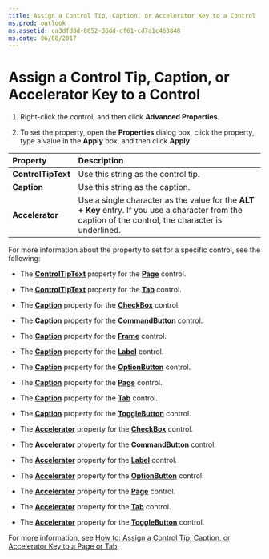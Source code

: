 ```yaml
---
title: Assign a Control Tip, Caption, or Accelerator Key to a Control
ms.prod: outlook
ms.assetid: ca3dfd8d-8052-36dd-df61-cd7a1c463848
ms.date: 06/08/2017
---
```



# Assign a Control Tip, Caption, or Accelerator Key to a Control

1. Right-click the control, and then click **Advanced Properties**. 
    
2. To set the property, open the **Properties** dialog box, click the property, type a value in the **Apply** box, and then click **Apply**. 
    

|**Property**|**Description**|
|:-----|:-----|
| **ControlTipText**| Use this string as the control tip.|
| **Caption**|Use this string as the caption.|
| **Accelerator**|Use a single character as the value for the **ALT + Key** entry. If you use a character from the caption of the control, the character is underlined.|
For more information about the property to set for a specific control, see the following:

- The **[ControlTipText](page-controltiptext-property-outlook-forms-script.md)** property for the **[Page](page-object-outlook-forms-script.md)** control.
    
- The **[ControlTipText](tab-controltiptext-property-outlook-forms-script.md)** property for the **[Tab](tab-object-outlook-forms-script.md)** control.
    
- The **[Caption](checkbox-caption-property-outlook-forms-script.md)** property for the **[CheckBox](checkbox-object-outlook-forms-script.md)** control.
    
- The **[Caption](commandbutton-caption-property-outlook-forms-script.md)** property for the **[CommandButton](commandbutton-object-outlook-forms-script.md)** control.
    
- The **[Caption](frame-caption-property-outlook-forms-script.md)** property for the **[Frame](frame-object-outlook-forms-script.md)** control.
    
- The **[Caption](label-caption-property-outlook-forms-script.md)** property for the **[Label](label-object-outlook-forms-script.md)** control.
    
- The **[Caption](optionbutton-caption-property-outlook-forms-script.md)** property for the **[OptionButton](optionbutton-object-outlook-forms-script.md)** control.
    
- The **[Caption](page-caption-property-outlook-forms-script.md)** property for the **[Page](page-object-outlook-forms-script.md)** control.
    
- The **[Caption](tab-caption-property-outlook-forms-script.md)** property for the **[Tab](tab-object-outlook-forms-script.md)** control.
    
- The **[Caption](togglebutton-caption-property-outlook-forms-script.md)** property for the **[ToggleButton](togglebutton-object-outlook-forms-script.md)** control.
    
- The **[Accelerator](checkbox-accelerator-property-outlook-forms-script.md)** property for the **[CheckBox](checkbox-object-outlook-forms-script.md)** control.
    
- The **[Accelerator](commandbutton-accelerator-property-outlook-forms-script.md)** property for the **[CommandButton](commandbutton-object-outlook-forms-script.md)** control.
    
- The **[Accelerator](label-accelerator-property-outlook-forms-script.md)** property for the **[Label](label-object-outlook-forms-script.md)** control.
    
- The **[Accelerator](optionbutton-accelerator-property-outlook-forms-script.md)** property for the **[OptionButton](optionbutton-object-outlook-forms-script.md)** control.
    
- The **[Accelerator](page-accelerator-property-outlook-forms-script.md)** property for the **[Page](page-object-outlook-forms-script.md)** control.
    
- The **[Accelerator](tab-accelerator-property-outlook-forms-script.md)** property for the **[Tab](tab-object-outlook-forms-script.md)** control.
    
- The **[Accelerator](togglebutton-accelerator-property-outlook-forms-script.md)** property for the **[ToggleButton](togglebutton-object-outlook-forms-script.md)** control.
    
For more information, see  [How to: Assign a Control Tip, Caption, or Accelerator Key to a Page or Tab](assign-a-control-tip-caption-or-accelerator-key-to-a-page-or-tab.md).

